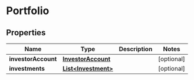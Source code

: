 

# Portfolio


## Properties

| Name | Type | Description | Notes |
|------------ | ------------- | ------------- | -------------|
|**investorAccount** | [**InvestorAccount**](InvestorAccount.md) |  |  [optional] |
|**investments** | [**List&lt;Investment&gt;**](Investment.md) |  |  [optional] |



